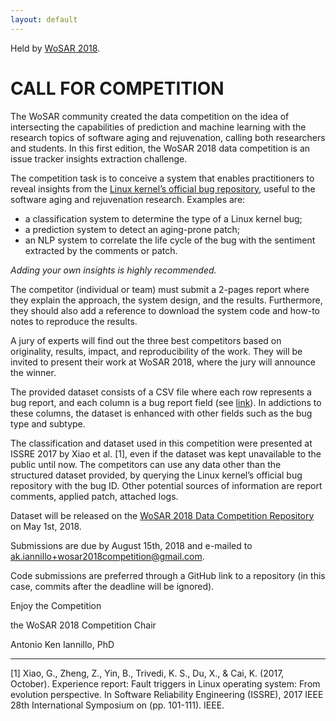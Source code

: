 ```yaml
---
layout: default
---
```


Held by [WoSAR 2018](http://wosar2018.buaa.edu.cn/).

# CALL FOR COMPETITION
The WoSAR community created the data competition on the idea of intersecting the capabilities of prediction and machine learning with the research topics of software aging and rejuvenation, calling both researchers and students. 
In this first edition, the WoSAR 2018 data competition is an issue tracker insights extraction challenge.

The competition task is to conceive a system that enables practitioners to reveal insights from the [Linux kernel’s official bug repository](https://bugzilla.kernel.org/), useful to the software aging and rejuvenation research. 
Examples are:
* a classification system to determine the type of a Linux kernel bug;
* a prediction system to detect an aging-prone patch;
* an NLP system to correlate the life cycle of the bug with the sentiment extracted by the comments or patch.

_Adding your own insights is highly recommended._

The competitor (individual or team) must submit a 2-pages report where they explain the approach, the system design, and the results. Furthermore, they should also add a reference to download the system code and how-to notes to reproduce the results. 

A jury of experts will find out the three best competitors based on originality, results, impact, and reproducibility of the work. They will be invited to present their work at WoSAR 2018, where the jury will announce the winner.

The provided dataset consists of a CSV file where each row represents a bug report, and each column is a bug report field (see [link](https://bugzilla.kernel.org/page.cgi?id=fields.html)). 
In addictions to these columns, the dataset is enhanced with other fields such as the bug type and subtype. 

The classification and dataset used in this competition were presented at ISSRE 2017 by Xiao et al. [1], even if the dataset was kept unavailable to the public until now. The competitors can use any data other than the structured dataset provided, by querying the Linux kernel’s official bug repository with the bug ID. Other potential sources of information are report comments, applied patch, attached logs.

Dataset will be released on the [WoSAR 2018 Data Competition Repository](https://github.com/akiannillo/wosar2018competition) on May 1st, 2018.

Submissions are due by August 15th, 2018 and e-mailed to [ak.iannillo+wosar2018competition@gmail.com](mailto:ak.iannillo+wosar2018competition@gmail.com). 

Code submissions are preferred through a GitHub link to a repository (in this case, commits after the deadline will be ignored).

Enjoy the Competition

the WoSAR 2018 Competition Chair

Antonio Ken Iannillo, PhD

***

[1] Xiao, G., Zheng, Z., Yin, B., Trivedi, K. S., Du, X., & Cai, K. (2017, October). Experience report: Fault triggers in Linux operating system: From evolution perspective. In Software Reliability Engineering (ISSRE), 2017 IEEE 28th International Symposium on (pp. 101-111). IEEE.
